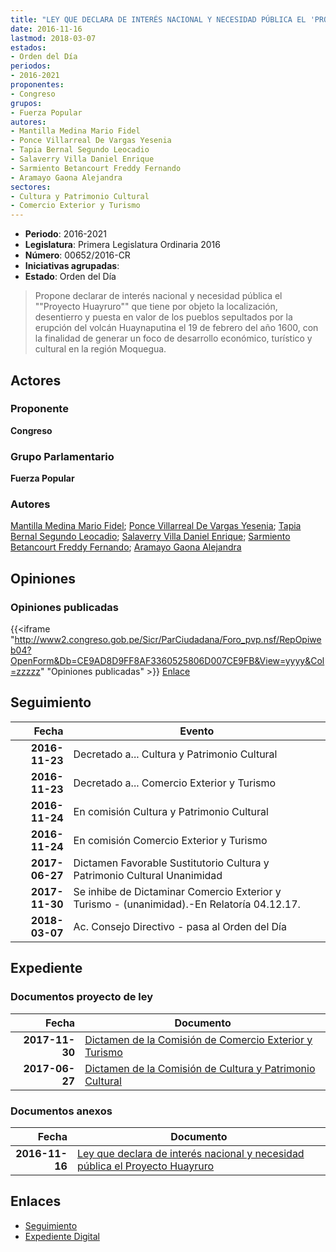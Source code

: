 ```yaml
---
title: "LEY QUE DECLARA DE INTERÉS NACIONAL Y NECESIDAD PÚBLICA EL 'PROYECTO HUAYRURO'"
date: 2016-11-16
lastmod: 2018-03-07
estados:
- Orden del Día
periodos:
- 2016-2021
proponentes:
- Congreso
grupos:
- Fuerza Popular
autores:
- Mantilla Medina Mario Fidel
- Ponce Villarreal De Vargas Yesenia
- Tapia Bernal Segundo Leocadio
- Salaverry Villa Daniel Enrique
- Sarmiento Betancourt Freddy Fernando
- Aramayo Gaona Alejandra
sectores:
- Cultura y Patrimonio Cultural
- Comercio Exterior y Turismo
---
```

- **Periodo**: 2016-2021
- **Legislatura**: Primera Legislatura Ordinaria 2016
- **Número**: 00652/2016-CR
- **Iniciativas agrupadas**: 
- **Estado**: Orden del Día

> Propone declarar de interés nacional y necesidad pública el ""Proyecto Huayruro"" que tiene por objeto la localización, desentierro y puesta en valor de los pueblos sepultados por la erupción del volcán Huaynaputina el 19 de febrero del año 1600, con la finalidad de generar un foco de desarrollo económico, turístico y cultural en la región Moquegua.


## Actores

### Proponente

**Congreso**

### Grupo Parlamentario

**Fuerza Popular**

### Autores

[Mantilla Medina Mario Fidel](mailto:mailto:mmantilla@congreso.gob.pe); [Ponce Villarreal De Vargas Yesenia](mailto:mailto:yponce@congreso.gob.pe); [Tapia Bernal Segundo Leocadio](mailto:mailto:stapia@congreso.gob.pe); [Salaverry Villa Daniel Enrique](mailto:mailto:dsalaverry@congreso.gob.pe); [Sarmiento Betancourt Freddy Fernando](mailto:mailto:fsarmiento@congreso.gob.pe); [Aramayo Gaona Alejandra](mailto:mailto:maramayo@congreso.gob.pe)

## Opiniones

### Opiniones publicadas

{{<iframe "http://www2.congreso.gob.pe/Sicr/ParCiudadana/Foro_pvp.nsf/RepOpiweb04?OpenForm&Db=CE9AD8D9FF8AF3360525806D007CE9FB&View=yyyy&Col=zzzzz" "Opiniones publicadas" >}}
[Enlace](http://www2.congreso.gob.pe/Sicr/ParCiudadana/Foro_pvp.nsf/RepOpiweb04?OpenForm&Db=CE9AD8D9FF8AF3360525806D007CE9FB&View=yyyy&Col=zzzzz)


## Seguimiento

| Fecha | Evento |
|------:|--------|
| **2016-11-23** | Decretado a... Cultura y Patrimonio Cultural |
| **2016-11-23** | Decretado a... Comercio Exterior y Turismo |
| **2016-11-24** | En comisión Cultura y Patrimonio Cultural |
| **2016-11-24** | En comisión Comercio Exterior y Turismo |
| **2017-06-27** | Dictamen Favorable Sustitutorio Cultura y Patrimonio Cultural Unanimidad |
| **2017-11-30** | Se inhibe de Dictaminar Comercio Exterior y Turismo - (unanimidad).-En Relatoría 04.12.17. |
| **2018-03-07** | Ac. Consejo Directivo - pasa al Orden del Día |

## Expediente

### Documentos proyecto de ley

| Fecha | Documento |
|------:|-----------|
| **2017-11-30** | [Dictamen de la Comisión de Comercio Exterior y Turismo](http://www.leyes.congreso.gob.pe/Documentos/2016_2021/Dictamenes/Proyectos_de_Ley/00652DC03MAY20171130.PDF) |
| **2017-06-27** | [Dictamen de la Comisión de Cultura y Patrimonio Cultural](http://www.leyes.congreso.gob.pe/Documentos/2016_2021/Dictamenes/Proyectos_de_Ley/00652DC05MAY20170627.pdf) |

### Documentos anexos

| Fecha | Documento |
|------:|-----------|
| **2016-11-16** | [Ley que declara de interés nacional y necesidad pública el Proyecto Huayruro](http://www.leyes.congreso.gob.pe/Documentos/2016_2021/Proyectos_de_Ley_y_de_Resoluciones_Legislativas/PL0065220161116.pdf) |

## Enlaces

- [Seguimiento](http://www2.congreso.gob.pe/Sicr/TraDocEstProc/CLProLey2016.nsf/f7fff46988ca05b1052578e100829cc7/14e19719806823c80525806d00784830?OpenDocument)
- [Expediente Digital](http://www2.congreso.gob.pe/Sicr/TraDocEstProc/CLProLey2016.nsf/f7fff46988ca05b1052578e100829cc7/14e19719806823c80525806d00784830?OpenDocument&Click=05257FB7005EB655.eb71d0cf91d8294e05256cdf006b5706/$Body/0.1C6C)

